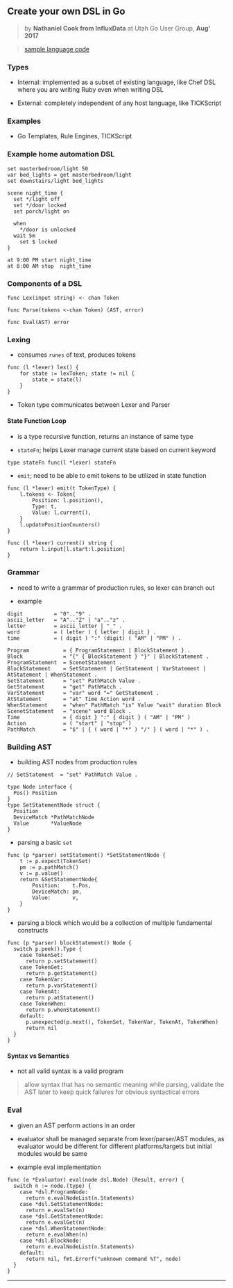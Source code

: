 
## Create your own DSL in Go

> by __Nathaniel Cook from InfluxData__ at Utah Go User Group, **Aug' 2017**

> [sample language code](https://github.com/nathanielc/jim/tree/master/dsl)

### Types

* Internal: implemented as a subset of existing language, like Chef DSL where you are writing Ruby even when writing DSL

* External: completely independent of any host language, like TICKScript


### Examples

* Go Templates, Rule Engines, TICKScript


### Example __home automation__ DSL

```
set masterbedroom/light 50
var bed_lights = get masterbedroom/light
set downstairs/light bed_lights

scene night_time {
  set */light off
  set */door locked
  set porch/light on

  when
    */door is unlocked
  wait 5m
    set $ locked
}

at 9:00 PM start night_time
at 8:00 AM stop  night_time
```

### Components of a DSL

```
func Lex(input string) <- chan Token

func Parse(tokens <-chan Token) (AST, error)

func Eval(AST) error
```


### Lexing

* consumes `runes` of text, produces tokens

```
func (l *lexer) lex() {
	for state := lexToken; state != nil {
		state = state(l)
	}
}
```

* Token type communicates between Lexer and Parser

#### State Function Loop

* is a type recursive function, returns an instance of same type

* `stateFn`; helps Lexer manage current state based on current keyword

```
type stateFn func(l *lexer) stateFn
```

* `emit`; need to be able to emit tokens to be utilized in state function

```
func (l *lexer) emit(t TokenType) {
	l.tokens <- Token{
		Position: l.position(),
		Type: t,
		Value: l.current(),
	}
	l.updatePositionCounters()
}

func (l *lexer) current() string {
	return l.input[l.start:l.position]
}

```


### Grammar

* need to write a grammar of production rules, so lexer can branch out

* example

```
digit          = "0".."9" .
ascii_letter   = "A".."Z" | "a".."z" .
letter         = ascii_letter | "_" .
word           = ( letter ) { letter | digit } .
time           = ( digit ) ":" (digit) ( "AM" | "PM" ) .

Program           = { ProgramStatement | BlockStatement } .
Block             = "{" { BlockStatement } "}" | BlockStatement .
ProgramStatement  = ScenetStatement .
BlockStatement    = SetStatement | GetStatement | VarStatement | AtStatement | WhenStatement .
SetStatement      = "set" PathMatch Value .
GetStatement      = "get" PathMatch .
VarStatement      = "var" word "=" GetStatement .
AtStatement       = "at" Time Action word .
WhenStatement     = "when" PathMatch "is" Value "wait" duration Block
ScenetStatement   = "scene" word Block .
Time              = { digit } ":" { digit } ( "AM" | "PM" )
Action            = ( "start" | "stop" )
PathMatch         = "$" | { ( word | "*" ) "/" } ( word | "*" ) .
```


### Building AST

* building AST nodes from production rules

```
// SetStatement  = "set" PathMatch Value .

type Node interface {
  Pos() Position
}
type SetStatementNode struct {
  Position
  DeviceMatch *PathMatchNode
  Value       *ValueNode
}
```

* parsing a basic `set`

```
func (p *parser) setStatement() *SetStatementNode {
	t := p.expect(TokenSet)
	pm := p.pathMatch()
	v := p.value()
	return &SetStatementNode{
		Position:    t.Pos,
		DeviceMatch: pm,
		Value:       v,
	}
}
```

* parsing a block which would be a collection of multiple fundamental constructs

```
func (p *parser) blockStatement() Node {
  switch p.peek().Type {
    case TokenSet:
      return p.setStatement()
    case TokenGet:
      return p.getStatement()
    case TokenVar:
      return p.varStatement()
    case TokenAt:
      return p.atStatement()
    case TokenWhen:
      return p.whenStatement()
    default:
      p.unexpected(p.next(), TokenSet, TokenVar, TokenAt, TokenWhen)
      return nil
  }
}
```

#### Syntax vs Semantics

* not all valid syntax is a valid program

> allow syntax that has no semantic meaning while parsing, validate the AST later to keep quick failures for obvious syntactical errors


### Eval

* given an AST perform actions in an order

* evaluator shall be managed separate from lexer/parser/AST modules, as evaluator would be different for different platforms/targets but initial modules would be same

* example eval implementation

```
func (e *Evaluator) eval(node dsl.Node) (Result, error) {
  switch n := node.(type) {
    case *dsl.ProgramNode:
      return e.evalNodeList(n.Statements)
    case *dsl.SetStatementNode:
      return e.evalSet(n)
    case *dsl.GetStatementNode:
      return e.evalGet(n)
    case *dsl.WhenStatementNode:
      return e.evalWhen(n)
    case *dsl.BlockNode:
      return e.evalNodeList(n.Statements)
    default:
      return nil, fmt.Errorf("unknown command %T", node)
  }
}
```

---
